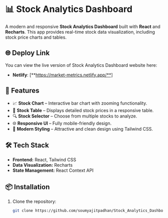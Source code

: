 # 📊 Stock Analytics Dashboard

A modern and responsive **Stock Analytics Dashboard** built with **React** and **Recharts**. This app provides real-time stock data visualization, including stock price charts and tables.

## 🌐 Deploy Link

You can view the live version of Stock Analytics Dashboard website here:  
- **Netlify**: [**https://market-metrics.netlify.app/**]

## 🚀 Features

- 📈 **Stock Chart** – Interactive bar chart with zooming functionality.
- 📅 **Stock Table** – Displays detailed stock prices in a responsive table.
- 🔍 **Stock Selector** – Choose from multiple stocks to analyze.
- 🌐 **Responsive UI** – Fully mobile-friendly design.
- 🎨 **Modern Styling** – Attractive and clean design using Tailwind CSS.

## 🛠️ Tech Stack

- **Frontend:** React, Tailwind CSS
- **Data Visualization:** Recharts
- **State Management:** React Context API

## 📦 Installation

1. Clone the repository:
   ```sh
   git clone https://github.com/soumyajitpadhan/Stock_Analytics_Dashboard.git
